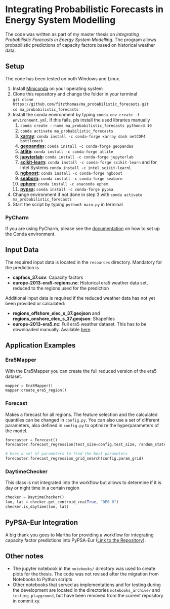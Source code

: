 # Integrating Probabilistic Forecasts in Energy System Modelling

The code was written as part of my master thesis on *Integrating Probabilistic Forecasts in Energy System Modelling*.
The program allows probabilistic predictions of capacity factors based on historical weather data.

## Setup

The code has been tested on both Windows and Linux.

1. Install [Miniconda](https://docs.conda.io/en/latest/miniconda.html) on your operating system
2. Clone this repository and change the folder in your terminal  
   `git clone https://github.com/fitzthomas/ma_probabilistic_forecasts.git`  <br />
   `cd ma_probabilistic_forecasts`
3. Install the conda environment by typing `conda env create -f environment.yml`. If this fails, pls install the used
   libraries manually
    1. `conda create --name ma_probabilistic_forecasts python=3.10`
    2. `conda activate ma_probabilistic_forecasts`
    3. **[xarray](https://xarray.pydata.org/en/stable/getting-started-guide/installing.html)**:
       `conda install -c conda-forge xarray dask netCDF4 bottleneck`
    4. **[geopandas](https://geopandas.org/en/stable/):** `conda install -c conda-forge geopandas`
    5. **[atlite](https://atlite.readthedocs.io/en/latest/installation.html):** `conda install -c conda-forge atlite`
    6. **[jupyterlab](https://jupyterlab.readthedocs.io/en/stable/getting_started/installation.html):** `conda install -c conda-forge jupyterlab`
    7. **[scikit-learn](https://scikit-learn.org/stable/install.html):** `conda install -c conda-forge scikit-learn` and
       for Intel Systems
       `conda install -c intel scikit-learn`\
    8. **[ngboost](https://github.com/stanfordmlgroup/ngboost):** `conda install -c conda-forge ngboost`
    9. **[seaborn](https://seaborn.pydata.org/index.html):** `conda install -c conda-forge seaborn`
    10. **[ephem](https://pypi.org/project/ephem/):** `conda install -c anaconda ephem`
    11. **[pypsa](https://pypsa.org/):** `conda install -c conda-forge pypsa`
4. Change environment if not done in step 3 with `conda activate ma_probabilistic_forecasts`
5. Start the script by typing `python3 main.py` in terminal

### PyCharm

If you are using PyCharm, please see
the [documentation](https://www.jetbrains.com/help/pycharm/conda-support-creating-conda-virtual-environment.html#15696dbb)
on how to set up the Conda environment.

## Input Data

The required input data is located in the `resources` directory. Mandatory for the prediction is

- **capfacs_37.csv**: Capacity factors
- **europe-2013-era5-regions.nc**: Historical era5 weather data set, reduced to the regions used for the prediction

Additional input data is required if the reduced weather data has not yet been provided or calculated:

- **regions_offshore_elec_s_37.geojson** and **regions_onshore_elec_s_37.geojson**: Shapefiles
- **europe-2013-era5.nc**: Full era5 weather dataset. This has to be downloaded
  manually. Available [here](https://zenodo.org/record/4709858#.YZUVdCYo8WM).

## Application Examples

### Era5Mapper

With the Era5Mapper you can create the full reduced version of the era5 dataset.

```python
mapper = Era5Mapper()
mapper.create_era5_region()
```

### Forecast

Makes a forecast for all regions. The feature selection and the calculated quantiles can be changed in `config.py`.
You can also use a set of different parameters, also defined in `config.py` to optimize the hyperparameters of the
model.

```python
forecaster = Forecast()
forecaster.forecast_regression(test_size=config.test_size, random_state=config.random_state)

# Uses a set of parameters to find the best parameters
forecaster.forecast_regression_grid_search(config.param_grid)
```

### DaytimeChecker

This class is not integrated into the workflow but allows to determine if it is day or night time in a certain region

```python
checker = DaytimeChecker()
lon, lat = checker.get_centroid_cea(True, "DE0 0")
checker.is_daytime(lon, lat)
```

## PyPSA-Eur Integration

A big thank you goes to Martha for providing a workflow for integrating capacity factor predictions into
PyPSA-Eur ([Link to the Repository](https://github.com/martacki/thomas-ma)).

## Other notes

- The jupyter notebook in the `notebooks/` directory was used to create plots for the thesis. The code was not revised
  after the migration from Notebooks to Python scripts
- Other notebooks that served as implementations and for testing during the development are located in the
  directories `notebooks_archive/` and `testing_playground`, but have been removed from the current repository in commit
  xy.